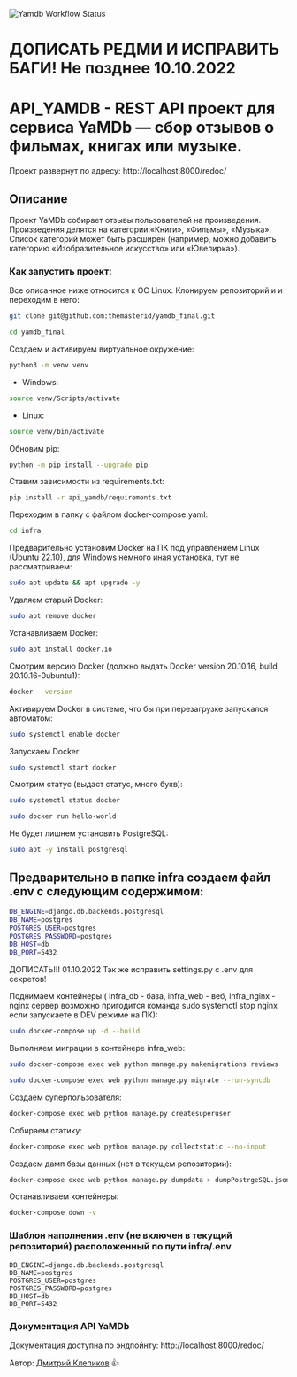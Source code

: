
![Yamdb Workflow Status](https://github.com/themasterid/yamdb_final/actions/workflows/yamdb_workflow.yml/badge.svg?branch=master&event=push)
# ДОПИСАТЬ РЕДМИ И ИСПРАВИТЬ БАГИ! Не позднее 10.10.2022
# API_YAMDB - REST API проект для сервиса YaMDb — сбор отзывов о фильмах, книгах или музыке. 

Проект развернут по адресу: http://localhost:8000/redoc/
## Описание 
 
Проект YaMDb собирает отзывы пользователей на произведения. Произведения делятся на категории:«Книги», «Фильмы», «Музыка». Список категорий  может быть расширен (например, можно добавить категорию «Изобразительное искусство» или «Ювелирка»).
### Как запустить проект:
Все описанное ниже относится к ОС Linux. 
Клонируем репозиторий и и переходим в него:

```bash
git clone git@github.com:themasterid/yamdb_final.git
```
```bash
cd yamdb_final
```

Создаем и активируем виртуальное окружение:
```bash
python3 -m venv venv
```
- Windows:
```bash
source venv/Scripts/activate
```
- Linux:
```bash
source venv/bin/activate
```
Обновим pip:
```bash
python -m pip install --upgrade pip 
```
 
Ставим зависимости из requirements.txt:
```bash
pip install -r api_yamdb/requirements.txt 
```

Переходим в папку с файлом docker-compose.yaml:
```bash
cd infra
```
Предварительно установим Docker на ПК под управлением Linux (Ubuntu 22.10), для Windows немного иная установка, тут не рассматриваем:
```bash
sudo apt update && apt upgrade -y
```
Удаляем старый Docker:
```bash
sudo apt remove docker
```
Устанавливаем Docker:
```bash
sudo apt install docker.io
```
Смотрим версию Docker (должно выдать Docker version 20.10.16, build 20.10.16-0ubuntu1):
```bash
docker --version
```
Активируем Docker в системе, что бы при перезагрузке запускался автоматом:
```bash
sudo systemctl enable docker
```
Запускаем Docker:
```bash
sudo systemctl start docker
```
Смотрим статус (выдаст статус, много букв):
```bash
sudo systemctl status docker
```
```bash
sudo docker run hello-world 
```
Не будет лишнем установить PostgreSQL:
```bash
sudo apt -y install postgresql
```

## Предварительно в папке infra создаем файл .env с следующим содержимом:
```bash
DB_ENGINE=django.db.backends.postgresql 
DB_NAME=postgres 
POSTGRES_USER=postgres 
POSTGRES_PASSWORD=postgres 
DB_HOST=db 
DB_PORT=5432
```

ДОПИСАТЬ!!! 01.10.2022
Так же исправить settings.py с .env для секретов!

Поднимаем контейнеры (
    infra_db - база,
    infra_web - веб,
    infra_nginx - nginx сервер
    возможно пригодится команда sudo systemctl stop nginx если запускаете в DEV режиме на ПК):
```bash
sudo docker-compose up -d --build 
```

Выполняем миграции в контейнере infra_web:
```bash
sudo docker-compose exec web python manage.py makemigrations reviews 
```
```bash
sudo docker-compose exec web python manage.py migrate --run-syncdb
```
Создаем суперпользователя:
```bash
docker-compose exec web python manage.py createsuperuser 
```

Собираем статику:
```bash
docker-compose exec web python manage.py collectstatic --no-input 
```

Создаем дамп базы данных (нет в текущем репозитории):
```bash
docker-compose exec web python manage.py dumpdata > dumpPostrgeSQL.json 
```

Останавливаем контейнеры:
```bash
docker-compose down -v 
```
### Шаблон наполнения .env (не включен в текущий репозиторий) расположенный по пути infra/.env
```
DB_ENGINE=django.db.backends.postgresql 
DB_NAME=postgres 
POSTGRES_USER=postgres 
POSTGRES_PASSWORD=postgres 
DB_HOST=db 
DB_PORT=5432 
```
### Документация API YaMDb 
Документация доступна по эндпойнту: http://localhost:8000/redoc/

Автор: [Дмитрий Клепиков](https://github.com/themasterid) :+1:
